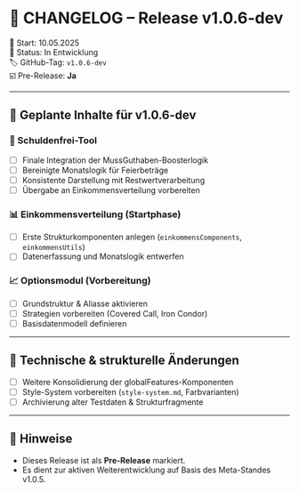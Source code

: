 # 📄 CHANGELOG – Release v1.0.6-dev

📅 Start: 10.05.2025  
🔧 Status: In Entwicklung  
🏷 GitHub-Tag: `v1.0.6-dev`  
☑️ Pre-Release: **Ja**

---

## 🚀 Geplante Inhalte für v1.0.6-dev

### 💸 Schuldenfrei-Tool
- [ ] Finale Integration der MussGuthaben-Boosterlogik
- [ ] Bereinigte Monatslogik für Feierbeträge
- [ ] Konsistente Darstellung mit Restwertverarbeitung
- [ ] Übergabe an Einkommensverteilung vorbereiten

### 📊 Einkommensverteilung (Startphase)
- [ ] Erste Strukturkomponenten anlegen (`einkommensComponents`, `einkommensUtils`)
- [ ] Datenerfassung und Monatslogik entwerfen

### 📈 Optionsmodul (Vorbereitung)
- [ ] Grundstruktur & Aliasse aktivieren
- [ ] Strategien vorbereiten (Covered Call, Iron Condor)
- [ ] Basisdatenmodell definieren

---

## 🧱 Technische & strukturelle Änderungen
- [ ] Weitere Konsolidierung der globalFeatures-Komponenten
- [ ] Style-System vorbereiten (`style-system.md`, Farbvarianten)
- [ ] Archivierung alter Testdaten & Strukturfragmente

---

## 📌 Hinweise
- Dieses Release ist als **Pre-Release** markiert.
- Es dient zur aktiven Weiterentwicklung auf Basis des Meta-Standes v1.0.5.

